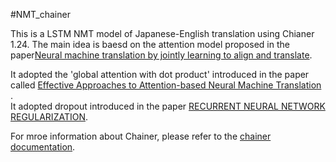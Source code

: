 #NMT_chainer  

This is a LSTM NMT model of Japanese-English translation using Chianer 1.24. The main idea is baesd on the attention model proposed in the paper[Neural machine translation by jointly learning to align and translate](https://arxiv.org/pdf/1409.0473.pdf). 

It adopted the 'global attention with dot product' introduced in the paper called [Effective Approaches to Attention-based Neural Machine Translation
](http://www.aclweb.org/anthology/D15-1166).  
It adopted dropout introduced in the paper [RECURRENT NEURAL NETWORK
REGULARIZATION](https://arxiv.org/pdf/1409.2329.pdf).  

For mroe information about Chainer, please refer to the [chainer documentation](https://docs.chainer.org/en/latest/).
